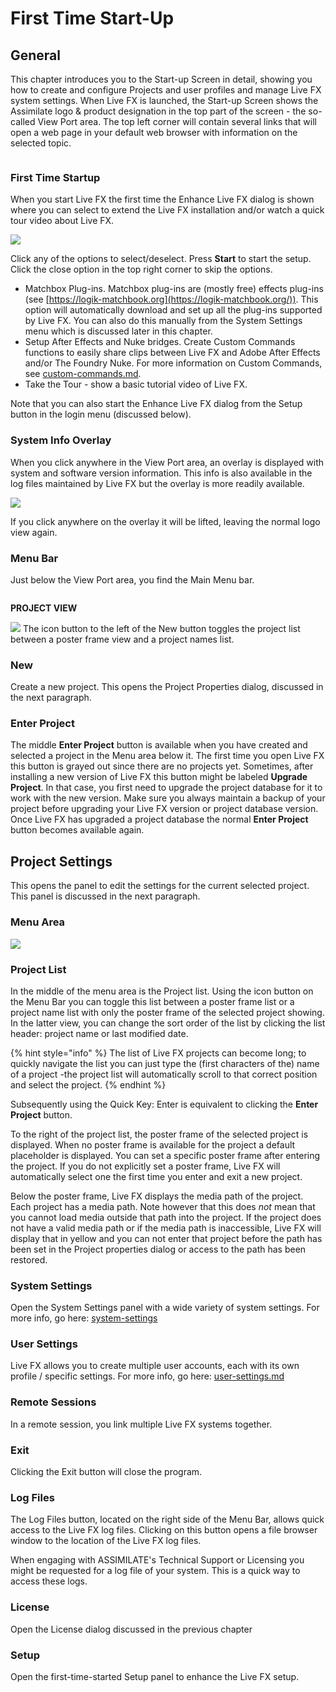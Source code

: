 # First Time Start-Up

## General

This chapter introduces you to the Start-up Screen in detail, showing you how to create and configure Projects and user profiles and manage Live FX system settings. When Live FX is launched, the Start-up Screen shows the Assimilate logo & product designation in the top part of the screen - the so-called View Port area. The top left corner will contain several links that will open a web page in your default web browser with information on the selected topic.

<figure><img src="http://www.assimilatesupport.com/akb/Uploads/Images/Manual/Startup/Introduction/Startup_V09.png" alt=""><figcaption></figcaption></figure>

### **First Time Startup**

When you start Live FX the first time the Enhance Live FX dialog is shown where you can select to extend the Live FX installation and/or watch a quick tour video about Live FX.

![](http://www.assimilatesupport.com/akb/Uploads/Images/Manual/Startup/Introduction/Menu\_in-startup\_screen\_01.png)

Click any of the options to select/deselect. Press **Start** to start the setup. Click the close option in the top right corner to skip the options.

* Matchbox Plug-ins. Matchbox plug-ins are (mostly free) effects plug-ins (see [https://logik-matchbook.org](https://logik-matchbook.org/)). This option will automatically download and set up all the plug-ins supported by Live FX. You can also do this manually from the System Settings menu which is discussed later in this chapter.
* Setup After Effects and Nuke bridges. Create Custom Commands functions to easily share clips between Live FX and Adobe After Effects and/or The Foundry Nuke. For more information on Custom Commands, see [custom-commands.md](../getting-started/introduction/settings/system-settings/custom-commands.md "mention").
* Take the Tour - show a basic tutorial video of Live FX.

Note that you can also start the Enhance Live FX dialog from the Setup button in the login menu (discussed below).

### **System Info Overlay**

When you click anywhere in the View Port area, an overlay is displayed with system and software version information. This info is also available in the log files maintained by Live FX but the overlay is more readily available.

![](http://www.assimilatesupport.com/akb/Uploads/Images/Manual/Startup/Introduction/screeninfo\_V08.png)

If you click anywhere on the overlay it will be lifted, leaving the normal logo view again.

### Menu Bar

Just below the View Port area, you find the Main Menu bar.

<figure><img src="http://www.assimilatesupport.com/akb/Uploads/Images/Manual/Startup/Introduction/total_V04.png" alt=""><figcaption></figcaption></figure>

**PROJECT VIEW**

![](http://www.assimilatesupport.com/akb/Uploads/Images/Manual/Startup/Session/icon01.png) The icon button to the left of the New button toggles the project list between a poster frame view and a project names list.

### New

Create a new project. This opens the Project Properties dialog, discussed in the next paragraph.

### **Enter Project**

The middle **Enter Project** button is available when you have created and selected a project in the Menu area below it. The first time you open Live FX this button is grayed out since there are no projects yet. Sometimes, after installing a new version of Live FX this button might be labeled **Upgrade Project**. In that case, you first need to upgrade the project database for it to work with the new version. Make sure you always maintain a backup of your project before upgrading your Live FX version or project database version. Once Live FX has upgraded a project database the normal **Enter Project** button becomes available again.

## **Project Settings**

This opens the panel to edit the settings for the current selected project. This panel is discussed in the next paragraph.

### Menu Area

![](http://www.assimilatesupport.com/akb/Uploads/Images/Manual/Startup/Session/Session\_general\_V05.png)

### **Project List**

In the middle of the menu area is the Project list. Using the icon button on the Menu Bar you can toggle this list between a poster frame list or a project name list with only the poster frame of the selected project showing. In the latter view, you can change the sort order of the list by clicking the list header: project name or last modified date.

{% hint style="info" %}
The list of Live FX projects can become long; to quickly navigate the list you can just type the (first characters of the) name of a project -the project list will automatically scroll to that correct position and select the project.&#x20;
{% endhint %}

Subsequently using the Quick Key: Enter is equivalent to clicking the **Enter Project** button. &#x20;

To the right of the project list, the poster frame of the selected project is displayed. When no poster frame is available for the project a default placeholder is displayed. You can set a specific poster frame after entering the project. If you do not explicitly set a poster frame, Live FX will automatically select one the first time you enter and exit a new project.

Below the poster frame, Live FX displays the media path of the project. Each project has a media path. Note however that this does _not_ mean that you cannot load media outside that path into the project. If the project does not have a valid media path or if the media path is inaccessible, Live FX will display that in yellow and you can not enter that project before the path has been set in the Project properties dialog or access to the path has been restored.

### **System Settings**

Open the System Settings panel with a wide variety of system settings. For more info, go here: [system-settings](../getting-started/introduction/settings/system-settings/ "mention")

### **User Settings**

Live FX allows you to create multiple user accounts, each with its own profile / specific settings. For more info, go here: [user-settings.md](../getting-started/introduction/settings/user-settings.md "mention")

### **Remote Sessions**

In a remote session, you link multiple Live FX systems together.&#x20;

### **Exit**

Clicking the Exit button will close the program.

### **Log Files**

The Log Files button, located on the right side of the Menu Bar, allows quick access to the Live FX log files. Clicking on this button opens a file browser window to the location of the Live FX log files.&#x20;

When engaging with ASSIMILATE's Technical Support or Licensing you might be requested for a log file of your system. This is a quick way to access these logs.

### **License**

Open the License dialog discussed in the previous chapter

### **Setup**

Open the first-time-started Setup panel to enhance the Live FX setup.

